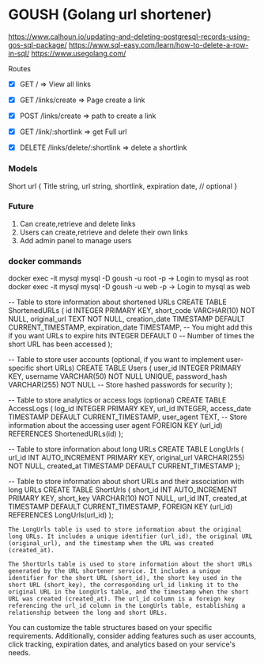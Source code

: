 # GOUSH (Golang url shortener)
https://www.calhoun.io/updating-and-deleting-postgresql-records-using-gos-sql-package/
https://www.sql-easy.com/learn/how-to-delete-a-row-in-sql/
https://www.usegolang.com/

Routes 

- [x] GET /   => View all links
- [x] GET /links/create    => Page create a link
- [x] POST /links/create    => path to create a link
- [x] GET /link/:shortlink => get Full url
- [x] DELETE /links/delete/:shortlink    => delete a shortlink


### Models 

Short url {
    Title string,
    url string,
    shortlink,
    expiration date, // optional
}

### Future 
1. Can create,retrieve and delete links
2. Users can create,retrieve and delete their own links
3. Add admin panel to manage users

### docker commands
docker exec -it mysql  mysql -D goush -u root -p -> Login to mysql as root
docker exec -it mysql  mysql -D goush -u web -p -> Login to mysql as web





-- Table to store information about shortened URLs
CREATE TABLE ShortenedURLs (
    id INTEGER PRIMARY KEY,
    short_code VARCHAR(10) NOT NULL,
    original_url TEXT NOT NULL,
    creation_date TIMESTAMP DEFAULT CURRENT_TIMESTAMP,
    expiration_date TIMESTAMP,  -- You might add this if you want URLs to expire
    hits INTEGER DEFAULT 0  -- Number of times the short URL has been accessed
);

-- Table to store user accounts (optional, if you want to implement user-specific short URLs)
CREATE TABLE Users (
    user_id INTEGER PRIMARY KEY,
    username VARCHAR(50) NOT NULL UNIQUE,
    password_hash VARCHAR(255) NOT NULL  -- Store hashed passwords for security
);

-- Table to store analytics or access logs (optional)
CREATE TABLE AccessLogs (
    log_id INTEGER PRIMARY KEY,
    url_id INTEGER,
    access_date TIMESTAMP DEFAULT CURRENT_TIMESTAMP,
    user_agent TEXT,  -- Store information about the accessing user agent
    FOREIGN KEY (url_id) REFERENCES ShortenedURLs(id)
);






-- Table to store information about long URLs
CREATE TABLE LongUrls (
    url_id INT AUTO_INCREMENT PRIMARY KEY,
    original_url VARCHAR(255) NOT NULL,
    created_at TIMESTAMP DEFAULT CURRENT_TIMESTAMP
);

-- Table to store information about short URLs and their association with long URLs
CREATE TABLE ShortUrls (
    short_id INT AUTO_INCREMENT PRIMARY KEY,
    short_key VARCHAR(10) NOT NULL,
    url_id INT,
    created_at TIMESTAMP DEFAULT CURRENT_TIMESTAMP,
    FOREIGN KEY (url_id) REFERENCES LongUrls(url_id)
);




    The LongUrls table is used to store information about the original long URLs. It includes a unique identifier (url_id), the original URL (original_url), and the timestamp when the URL was created (created_at).

    The ShortUrls table is used to store information about the short URLs generated by the URL shortener service. It includes a unique identifier for the short URL (short_id), the short key used in the short URL (short_key), the corresponding url_id linking it to the original URL in the LongUrls table, and the timestamp when the short URL was created (created_at). The url_id column is a foreign key referencing the url_id column in the LongUrls table, establishing a relationship between the long and short URLs.

You can customize the table structures based on your specific requirements. Additionally, consider adding features such as user accounts, click tracking, expiration dates, and analytics based on your service's needs.
